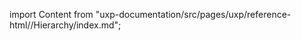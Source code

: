 
import Content from "uxp-documentation/src/pages/uxp/reference-html//Hierarchy/index.md";

<Content query="product=photoshop"/>

